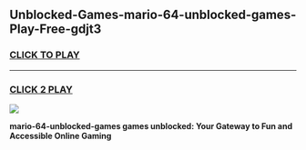 
## Unblocked-Games-mario-64-unblocked-games-Play-Free-gdjt3
<h3>
<a href="https://premium76.site?title=mario-64-unblocked-games&ref=15A">CLICK TO PLAY</a></h3>
<hr>

<h3>
<a href="https://premium76.site?title=mario-64-unblocked-games&ref=15A">CLICK 2 PLAY</a>
  
</h3>

<a href="https://premium76.site?title=mario-64-unblocked-games&ref=15A"><img src="https://clearcache.store/games.png"></a>


**mario-64-unblocked-games games unblocked: Your Gateway to Fun and Accessible Online Gaming**
